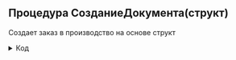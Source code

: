 ## Процедура СозданиеДокумента(структ)

Создает заказ в производство на основе структ

<details>
  <summary>
  Код
  </summary>
  
  
	Перем видИсполнения; 
 
	//создали документ
 
	НовыйДокумент = Документы.ЗаказыВПроизводство.СоздатьДокумент(); 
 
	//IDZak
	НовыйДокумент.IDZak = ФормированиеIDZak("");  
	Структ.вставить("idzak",НовыйДокумент.IDZak);
	Если Структ.Свойство("Заказ") тогда
		НовыйДокумент.НоменклатураERP = Структ.Заказ;
	КонецЕсли;  
	НовыйДокумент.Толеранс=Структ.Толеранс; 
	IDZak = НовыйДокумент.IDZak;   
	//
	НовыйДокумент.КоэффициентСпецификации = 1; //30.11.2023 //
	//данные номенклатуры ерп
	НовыйДокумент.Артикул = "000100131"; //? 
	НовыйДокумент.н_ИспользоватьНовуюКодировкуМатериала=Истина;  //используем новую кодировку
	НовыйДокумент.ДобавленИзЕРП = 						Структ.ДобавленИзЕРП;
	НовыйДокумент.КомментарийИзERP = 					Структ.Комментарий;
	НовыйДокумент.Дата = ТекущаяДата();     
	ДатаВыходаПоЗаказу = ?(Структ.ДатаВыходаПоЗаказу = Null,ТекущаяДата(),Структ.ДатаВыходаПоЗаказу);                          
	НовыйДокумент.ДатаВыпускаПоЗаказу = 				ДатаВыходаПоЗаказу;
	НовыйДокумент.ДатаПриоритета = 						ДатаВыходаПоЗаказу;
	НовыйДокумент.КоличествоКилометровПоЗаказу = 		Структ.КоличествоКилометровПоЗаказу;	
	НовыйДокумент.КоличествоКилометровВПроизводство = 	Структ.КоличествоКилометровПоЗаказу;
	НовыйДокумент.НомерСчета = ?(Структ.НомерСчёта = "","Тест",Структ.НомерСчёта);                          
	НовыйДокумент.КоэффициентКонвертации=				Структ.КоэффициентКонвертации; 	
	НовыйДокумент.Тип = 								Структ.Тип; //провод, силовой, кабель и тому подобные    
	НовыйДокумент.МаркаЗаказа = 						Структ.Марка; 
	НовыйДокумент.Расширение = 							Структ.РасширениеМарки;  
	НовыйДокумент.ПлюсовойКабель = 						Структ.ПлюсовойКабель;
	НовыйДокумент.ВариантИсполнения= 					Структ.ВариантИсполнения; 
	НовыйДокумент.ПроцентСкидки = 						структ.ПроцентСкидки;
	НовыйДокумент.СтатусЗаказа =                        Перечисления.СтатусыПроизводства.Вграфике;
	НовыйДокумент.КомментНеСтандарт =                   Структ.КомментНеСтандарт;   
	НовыйДокумент.НеСтандарт =                          Структ.БулевоНеСтандарт;
	Если СтрНайти(нрег(НовыйДокумент.НомерСчета),"бз") тогда
		НовыйДокумент.СтатусЗаказа =                    Перечисления.СтатусыПроизводства.НаИспытании;
	КонецЕсли;
	Если ПроверкаНаМонашоваНеСтандарт(НовыйДокумент.НоменклатураERP) Тогда  
		НовыйДокумент.ВариантИсполнения = Справочники.ВидИсполнения.НайтиПоНаименованию("Монашов");
  		НовыйДокумент.НеСтандарт = Ложь;
	КонецЕсли;            
	
	НамоткаПримечание =?(структ.Примечание="",Структ.Намотка,Структ.Примечание+";"+Структ.Намотка);
	
	Если Структ.ЕдиницаИзмеренияЗаказа=Перечисления.ЕдиницаИзмеренияЗаказа.ПустаяСсылка() тогда
		Структ.ЕдиницаИзмеренияЗаказа=Перечисления.ЕдиницаИзмеренияЗаказа.Км;			
	КонецЕсли;	 
	Ltx = ЕстьLTX(НовыйДокумент.МаркаЗаказа + НовыйДокумент.Расширение);   //плюсовой 
	Структ.Вставить("Ltx",Ltx);          
	
	Если Структ.Свойство("СечениеЭкрана") тогда			
		СечениеЭкранаИЛенты = Справочники.СправочникСечений.НайтиПоНаименованию(Структ.СечениеЭкрана); //было СечениеЭкранаИЛенты=СечениеЭкранаИЛенты; Структ передает значение СечениеЭкранаИЛенты, а значение передаваемое в функцию всегда равно пустой строке
		Если СечениеЭкранаИЛенты = Справочники.СправочникСечений.ПустаяСсылка() или СечениеЭкранаИЛенты = Справочники.СправочникСечений.Найтипокоду("000000028") тогда
			СечениеЭкранаИЛенты = Справочники.СправочникСечений.НайтиПоКоду("000000025");
		КонецЕсли;	
	Иначе  
		СечениеЭкранаИЛенты = Справочники.СправочникСечений.НайтиПоКоду("000000025");
	КонецЕсли;	 
	Если Лев(НовыйДокумент.МаркаЗаказа,1) = "А"  или СтрНайти(НовыйДокумент.МаркаЗаказа,"СИП")>0 Тогда //Нужен для определения конструкции!
		ИспользуемыйМеталл = Справочники.НоменклатураМатериалов.НайтиПоКоду("000000007");//алюм	
	Иначе
		ИспользуемыйМеталл = Справочники.НоменклатураМатериалов.НайтиПоКоду("000000024");	//медь	
	КонецЕсли; 	
	Структ.Вставить("ИспользуемыйМеталл",ИспользуемыйМеталл);
	НовыйДокумент.ПримечаниеИНамоткаИзERP=				НамоткаПримечание;
	НовыйДокумент.ЕдиницаИзмеренияЗаказа=				структ.ЕдиницаИзмеренияЗаказа;	
	НовыйДокумент.СечениеЭкранаИЛенты = 				СечениеЭкранаИЛенты;	
	
	ПроверкаСправочников(структ); //++
	Если структ.плюсовойКабель тогда
		НовыйДокумент.КоличествоЖилПлюсовой = 	Справочники.СправочникКоличествоЖил.НайтиПоНаименованию(Структ.КоличествоЖилПлюсовой);
		НовыйДокумент.СечениеПлюсовой 		=	Справочники.СправочникСечений.НайтиПоНаименованию(Структ.СечениеПлюсовой);
		Если НовыйДокумент.СечениеПлюсовой 	= 	Справочники.СправочникСечений.ПустаяСсылка() тогда
			НовыйДокумент.СечениеПлюсовой 	=	Справочники.СправочникСечений.НайтиПоНаименованию(СтрЗаменить(Структ.СечениеПлюсовой,",0",""));
		КонецЕсли;
		НовыйДокумент.ИсполнениеЖилыПлюсовой = 	Справочники.ИсполнениеЖилы.НайтиПоНаименованию(Структ.ИсполнениеЖилыПлюсовой);
	КонецЕсли;
	НовыйДокумент.Напряжение = 		Справочники.СправочникНапряжений.НайтиПоНаименованию(Структ.Напряжение);	
	НовыйДокумент.ИсполнениеЖилы = 	Справочники.ИсполнениеЖилы.НайтиПоНаименованию(Структ.ИсполнениеЖилы);
	НовыйДокумент.NPE = 			Справочники.СправочникNPE.НайтиПоНаименованию(Структ.NPE);
	НовыйДокумент.КоличествоЖил = 	Справочники.СправочникКоличествоЖил.НайтиПоНаименованию(Структ.КоличествоЖил);
	НовыйДокумент.Сечение = 		Справочники.СправочникСечений.НайтиПоНаименованию(Строка(число(Структ.Сечение)));//для исключения ошибок типа сечение = "4,0" 
	
	//Данилова 01.08.2023 Для загрузки сечения=1000     //РЕФАКТОРИНГ!!!!!!!!!!!!!!!!!!!!ЭТО КОСТЫЛЬ!!!!!!!!!
	Если Структ.Сечение="1000" тогда
		  НовыйДокумент.Сечение =   Справочники.СправочникСечений.НайтиПоНаименованию("1000");
	КонецЕсли;
	//-Данилова	
	
	Если НовыйДокумент.Тип = Перечисления.ТипПродукции.Отходы тогда //отходы
		НовыйДокумент.МаркаЗаказаИзЕРП = "Отходы";
		НовыйДокумент.МаркаЗаказа	   = НовыйДокумент.НоменклатураERP;   
		НовыйДокумент.н_ПровереноПлановымОтделом = истина;
		НовыйДокумент.СтатусЗаказа 	   = Перечисления.СтатусыПроизводства.Изготовлен;
 	КонецЕсли;
	
	Если строка(новыйДокумент.Напряжение)="" 
		или строка(новыйДокумент.ИсполнениеЖилы)="" 
		или строка(новыйДокумент.NPE)="" 
		или строка(новыйДокумент.КоличествоЖил)="" или строка(новыйДокумент.КоличествоЖил)="0"  	
		или строка(новыйДокумент.Сечение)="" или строка(новыйДокумент.Сечение)="0"
		тогда  
		Структ.Вставить("НеХватаетОсновныхПараметров",Истина);
	Иначе 
		Если строка(новыйДокумент.ВариантИсполнения)="" тогда    
			НеХватаетВариантаИсполнения=Истина;                 
		Иначе                                                  
			НеХватаетВариантаИсполнения=Ложь;                   
		КонецЕсли;                                              
		Структ.Вставить("НеХватаетОсновныхПараметров",Ложь);
	КонецЕсли;
	Если Структ.ПлюсовойКабель тогда		
		Если строка(новыйДокумент.КоличествоЖилПлюсовой)="" или строка(новыйДокумент.КоличествоЖилПлюсовой)="0"  	
			или строка(новыйДокумент.СечениеПлюсовой)="" или строка(новыйДокумент.СечениеПлюсовой)="0"  
			или строка(новыйДокумент.ИсполнениеЖилыПлюсовой)="" 
			тогда
			Структ.Вставить("НеХватаетОсновныхПараметров",Истина);   
		КонецЕсли;   
	КонецЕсли;
	//марка                          
	НовыйДокумент.МаркаЗаказа=?(Структ.LTX=истина,ЕслиLTXистина(структ),НовыйДокумент.МаркаЗаказа);
	Структ.Марка=НовыйДокумент.МаркаЗаказа;
	//
	
	Структ.Вставить("Гибкий",ЭтоГибкий(НовыйДокумент.НоменклатураERP));  
	НовыйДокумент.Гибкий = Структ.Гибкий; 
	Структ.Вставить("FR",ЕстьFR(Структ.Марка));
	
	Если не Структ.НеХватаетОсновныхПараметров тогда  
		//Параметры Кабеля
		ПараметрыКабеля=ПолучитьПараметрыКабеля(Структ);
		
		Если НовыйДокумент.ВариантИсполнения.Наименование = "Монашов" Тогда
			ПараметрыКабеля.Вставить("ВариантИсполнения",Справочники.ВидИсполнения.НайтиПоНаименованию("Монашов"));
		Иначе
			ПараметрыКабеля.Вставить("ВариантИсполнения",Справочники.ВидИсполнения.НайтиПоНаименованию("Эталон"));
		КонецЕсли; 
		
		ПараметрыКабеля.Вставить("НоменклатураERP",НовыйДокумент.НоменклатураERP); 
		
		НовыйДокумент.РазновидностьКабеля = ПоискРазновидностиКабеля(ПараметрыКабеля,ложь);     
		Если Структ.ПлюсовойКабель тогда 
			НовыйДокумент.РазновидностьКабеляПлюсовой = ПоискРазновидностиКабеля(ПараметрыКабеля,истина);
		КонецЕсли;
		
		ПроцентСкидки = ?(Структ.ПроцентСкидки = "",0,Структ.ПроцентСкидки);
		Если НовыйДокумент.РазновидностьКабеля = 2 или число(ПроцентСкидки)<0 Тогда         
			ПараметрыКабеля.ПроцентСкидкиОт = 0;
			ПараметрыКабеля.ПроцентСкидкиДо = 0;
			ПараметрыКабеля.ПроцентСкидки = 0;    
		Иначе
			ПараметрыКабеля.ПроцентСкидки = Число(Окр(ПроцентСкидки)); 
			ПараметрыКабеля.ПроцентСкидкиОт = Число(Окр(ПроцентСкидки));
			ПараметрыКабеля.ПроцентСкидкиДо = Число(Окр(ПроцентСкидки));
		КонецЕсли;
		//
		#Область Конструкция 
		//Обнуляем т.к. до этого он уже предзаполнен!   (из-за поиска разновидности кабеля)	
		ПараметрыКабеля=ОчиститьКонструкциюПараметровКабеля(ПараметрыКабеля,Ложь);	
		//Эталон    					                                                   
		
		Если НовыйДокумент.ВариантИсполнения.Наименование = "Монашов" Тогда
			ПараметрыКабеля.Вставить("ВариантИсполнения",Справочники.ВидИсполнения.НайтиПоНаименованию("Монашов"));
		Иначе
			ПараметрыКабеля.Вставить("ВариантИсполнения",Справочники.ВидИсполнения.НайтиПоНаименованию("Эталон"));
		КонецЕсли;
		
		ПараметрыКабеля = ПоискКонструкцииИДиаметраКабеля(ПараметрыКабеля,Ложь);	
		НовыйДокумент.н_ДиаметрПроволокиЭталон = 						СтрЗаменить(ПараметрыКабеля.ДиаметрПроволоки,".",","); 							
		НовыйДокумент.н_ДиаметрПроволокиДляПотребностиВМеталлеЭталон = 	СтрЗаменить(ПараметрыКабеля.ДиаметрПроволкиДляРасчётаПотребностиМеталла,".",","); 
		НовыйДокумент.н_КоличествоЗарядныхКатушекНаСтренгеЭталон = 		ПараметрыКабеля.КоличествоЗарядныхКатушекНаСтренге;
		НовыйДокумент.н_КоличествоПроволокНаОднойКатушкеЭталон = 		ПараметрыКабеля.КоличествоПроволокНаОднойКатушке;
		НовыйДокумент.н_КоличествоПроволокВЖилеЭталон =  				ПараметрыКабеля.КоличествоПроволокВЖиле;          
		//+Данилова 01.08.2023
		НовыйДокумент.н_КоличествоЗарядныхКатушекНаСтренгеЭталонДоп = 		ПараметрыКабеля.КоличествоЗарядныхКатушекНаСтренгеДоп;
		НовыйДокумент.н_КоличествоПроволокНаОднойКатушкеЭталонДоп = 		ПараметрыКабеля.КоличествоПроволокНаОднойКатушкеДоп;
		//-Данилова
		НовыйДокумент.ДиаметрТПЖЭталон = 								ПараметрыКабеля.ДиаметрТПЖ;   
		НовыйДокумент.ФактическоеСечениеЭталон = 						ПараметрыКабеля.ФактическоеСечение;
		НовыйДокумент.ЭквивалентныйДиаметрЭталон =						ПараметрыКабеля.ЭквивалентныйДиаметр;		
		НовыйДокумент.ДиаметрЦентральногоЖгутаЭталон =                  ПараметрыКабеля.ДиаметрЦентральногоЖгута;   
		НовыйДокумент.ВысотаСегментаЭталон =                            ПараметрыКабеля.ВысотаСегмента;		        
		
		ПараметрыКабеля=ОчиститьКонструкциюПараметровКабеля(ПараметрыКабеля,Ложь);	
		
		Если Структ.ПлюсовойКабель тогда
			//ПлюсовойЭталон
			ПараметрыКабеля = ПоискКонструкцииИДиаметраКабеля(ПараметрыКабеля,Истина);
			НовыйДокумент.н_ДиаметрПроволокиПлюсовойЭталон = 						СтрЗаменить(ПараметрыКабеля.ДиаметрПроволокиПлюсовой,".",","); 										
			НовыйДокумент.н_ДиаметрПроволокиДляПотребностиВМеталлеПлюсовойЭталон = 	СтрЗаменить(ПараметрыКабеля.ДиаметрПроволкиДляРасчётаПотребностиМеталлаПлюсовой,".",",");
			НовыйДокумент.н_КоличествоЗарядныхКатушекНаСтренгеПлюсовойЭталон =  	ПараметрыКабеля.КоличествоЗарядныхКатушекНаСтренгеПлюсовой;  
			НовыйДокумент.н_КоличествоПроволокНаОднойКатушкеПлюсовойЭталон =		ПараметрыКабеля.КоличествоПроволокНаОднойКатушкеПлюсовой;   
			//+Данилова 01.08.2023
			НовыйДокумент.н_КоличествоЗарядныхКатушекНаСтренгеПлюсовойЭталонДоп =  	ПараметрыКабеля.КоличествоЗарядныхКатушекНаСтренгеПлюсовойДоп;  
			НовыйДокумент.н_КоличествоПроволокНаОднойКатушкеПлюсовойЭталонДоп =		ПараметрыКабеля.КоличествоПроволокНаОднойКатушкеПлюсовойДоп;   
			//-Данилова
			НовыйДокумент.н_КоличествоПроволокВЖилеПлюсовойЭталон =  				ПараметрыКабеля.КоличествоПроволокВЖилеПлюсовой;    
			НовыйДокумент.ДиаметрТПЖПлюсовойЭталон = 								ПараметрыКабеля.ДиаметрТПЖПлюсовой;                              	
			НовыйДокумент.ФактическоеСечениеПлюсовойЭталон = 						ПараметрыКабеля.ФактическоеСечениеПлюсовой;
			
			НовыйДокумент.ВысотаСегментаПлюсовойЭталон = 							0; 		//Ставцев 12.10.23
			НовыйДокумент.ЭквивалентныйДиаметрПлюсовойЭталон = 						ПараметрыКабеля.ЭквивалентныйДиаметр;	//Ставцев 12.10.23
			ПараметрыКабеля=ОчиститьКонструкциюПараметровКабеля(ПараметрыКабеля,Истина)	
			
		КонецЕсли;  	       
		Если НеХватаетВариантаИсполнения=ложь тогда // если нет варианта исполнения не означает что конструкция не должна найтись по эталону!
			//факт						
			ПараметрыКабеля.Вставить("ВариантИсполнения",Структ.ВариантИсполнения);  
			ПараметрыКабеля = ПоискКонструкцииИДиаметраКабеля(ПараметрыКабеля,Ложь);
			НовыйДокумент.ДиаметрПроволоки = 						СтрЗаменить(ПараметрыКабеля.ДиаметрПроволоки,".",",");	          
			НовыйДокумент.ДиаметрПроволокиДляПотребностиВМеталле = 	СтрЗаменить(ПараметрыКабеля.ДиаметрПроволкиДляРасчётаПотребностиМеталла,".",",");		
			НовыйДокумент.КоличествоЗарядныхКатушекНаСтренге =  	ПараметрыКабеля.КоличествоЗарядныхКатушекНаСтренге;
			НовыйДокумент.КоличествоПроволокНаОднойКатушке = 		ПараметрыКабеля.КоличествоПроволокНаОднойКатушке;
			//+Данилова 01.08.2023
            НовыйДокумент.КоличествоЗарядныхКатушекНаСтренгеДоп =  	ПараметрыКабеля.КоличествоЗарядныхКатушекНаСтренгеДоп;
			НовыйДокумент.КоличествоПроволокНаОднойКатушкеДоп = 		ПараметрыКабеля.КоличествоПроволокНаОднойКатушкеДоп; 
			//-Данилова
			НовыйДокумент.КоличествоПроволокВЖиле =  				ПараметрыКабеля.КоличествоПроволокВЖиле;
			НовыйДокумент.ДиаметрТПЖ = 								ПараметрыКабеля.ДиаметрТПЖ;
			НовыйДокумент.ФактическоеСечение = 						ПараметрыКабеля.ФактическоеСечение;
			НовыйДокумент.ЭквивалентныйДиаметр =						ПараметрыКабеля.ЭквивалентныйДиаметр;		
			НовыйДокумент.ДиаметрЦентральногоЖгута =                  ПараметрыКабеля.ДиаметрЦентральногоЖгута;   
			НовыйДокумент.ВысотаСегмента =                            ПараметрыКабеля.ВысотаСегмента;		        
			Если Структ.ПлюсовойКабель тогда		
				//Плюсовой факт
				ПараметрыКабеля = ПоискКонструкцииИДиаметраКабеля(ПараметрыКабеля,Истина);			
				НовыйДокумент.ДиаметрПроволокиПлюсовой= 						СтрЗаменить(ПараметрыКабеля.ДиаметрПроволокиПлюсовой,".",",");  	
				НовыйДокумент.ДиаметрПроволокиДляПотребностиВМеталлеПлюсовой = 	СтрЗаменить(ПараметрыКабеля.ДиаметрПроволкиДляРасчётаПотребностиМеталлаПлюсовой,".",",");
				НовыйДокумент.КоличествоЗарядныхКатушекНаСтренгеПлюсовой =  	ПараметрыКабеля.КоличествоЗарядныхКатушекНаСтренгеПлюсовой;
				НовыйДокумент.КоличествоПроволокНаОднойКатушкеПлюсовой = 		ПараметрыКабеля.КоличествоПроволокНаОднойКатушкеПлюсовой;
				//+Данилова 01.08.2023 
				НовыйДокумент.КоличествоЗарядныхКатушекНаСтренгеПлюсовойДоп =  	ПараметрыКабеля.КоличествоЗарядныхКатушекНаСтренгеПлюсовойДоп;
				НовыйДокумент.КоличествоПроволокНаОднойКатушкеПлюсовойДоп = 	ПараметрыКабеля.КоличествоПроволокНаОднойКатушкеПлюсовойДоп;
				//-Данилова
				НовыйДокумент.КоличествоПроволокВЖилеПлюсовой =  				ПараметрыКабеля.КоличествоПроволокВЖилеПлюсовой;
				НовыйДокумент.ДиаметрТПЖПлюсовой = 								ПараметрыКабеля.ДиаметрТПЖПлюсовой;
				НовыйДокумент.ФактическоеСечениеПлюсовой = 						ПараметрыКабеля.ФактическоеСечениеПлюсовой;
				
				НовыйДокумент.ВысотаСегментаПлюсовой = 							0;          //Ставцев 12.10.23
				НовыйДокумент.ЭквивалентныйДиаметрПлюсовой = 					0;    //Ставцев 12.10.23

			КонецЕсли;  	  
			//3-4 поток ставим ноль в волоку! 16,03,23
			Если НовыйДокумент.РазновидностьКабеля = 3 или НовыйДокумент.РазновидностьКабеля = 4 тогда
				НовыйДокумент.ДиаметрПроволокиДляПотребностиВМеталлеПлюсовой = 	0;
				НовыйДокумент.ДиаметрПроволокиДляПотребностиВМеталле = 	0;
				НовыйДокумент.н_ДиаметрПроволокиДляПотребностиВМеталлеПлюсовойЭталон = 0;
				НовыйДокумент.н_ДиаметрПроволокиДляПотребностиВМеталлеЭталон = 	0;
			КонецЕсли;  
			
			#КонецОбласти                                           
			
			//Марка    
			Если СтрНайти(Строка(Структ.Марка),"Стренга медная ТПЖ") Тогда
				НоваяМаркаЗаказаИзЕРП = Структ.Марка;
				НоваяМаркаЗаказа = "Стренга медная ТПЖ";
			ИначеЕсли Структ.Марка= "Проволока медная" Тогда  
				НоваяМаркаЗаказаИзЕРП = Структ.Марка; 
				НоваяМаркаЗаказа = "Проволока медная"; 
			Иначе
				Если НовыйДокумент.ДобавленИзЕРП тогда
					Если НовыйДокумент.ПлюсовойКабель Тогда
						НоваяМаркаЗаказаИзЕРП = Структ.Марка+" "+ Структ.КоличествоЖил + "х" + Структ.Сечение+"+"+Структ.КоличествоЖилПлюсовой+"х"+Структ.СечениеПлюсовой;
					Иначе
						НоваяМаркаЗаказаИзЕРП= Структ.Марка + " " + Структ.КоличествоЖил + "х" + Структ.Сечение;
					КонецЕсли;	
				Иначе
					Если НовыйДокумент.ПлюсовойКабель Тогда
						НоваяМаркаЗаказаИзЕРП = Структ.Марка;
					Иначе
						НоваяМаркаЗаказаИзЕРП= Структ.Марка + " " + Структ.КоличествоЖил + "х" + Структ.Сечение;
					КонецЕсли;	
				КонецЕсли;
			КонецЕсли;     
			//марка
			НовыйДокумент.МаркаЗаказаИзЕРП=НоваяМаркаЗаказаИзЕРП;
			НовыйДокумент.МаркаЗаказа = ?(НоваяМаркаЗаказа = Null,НоваяМаркаЗаказа,НовыйДокумент.МаркаЗаказа);                          
			структ.Марка = НовыйДокумент.МаркаЗаказа;   
			//		
			//Цвета
			НовыйДокумент.ЦветаЗаказа.Загрузить(ПолучитьЦветаИзСправочника(Структ));   	 	 
			//Надо внести информацию в справочник при его открытии пользователем (Модуль формы объекта При Открытии)
			
			//тех цепочки
			ЕстьЗапись = Ложь;
			ТчОборудование = НовыйДокумент.ЭтапыИОборудование;
			ТчОборудованиеЭталон = НовыйДокумент.ЭтапыИОборудованиеЭталон;
			
			Если НовыйДокумент.ВариантИсполнения.Наименование = "Монашов" Тогда                            
				НайтиТехЦепочку_НОВАЯ(структ.Марка,ПараметрыКабеля, ТчОборудованиеЭталон,"Производственная");
			Иначе
				НайтиТехЦепочку_НОВАЯ(структ.Марка,ПараметрыКабеля, ТчОборудованиеЭталон,"Эталон");
			КонецЕсли;
			
			ЕстьЗапись=НайтиТехЦепочку_НОВАЯ(структ.Марка,ПараметрыКабеля,ТчОборудование,"Производственная");
			Если Структ.ПлюсовойКабель тогда
				ТчОборудование.Сортировать("ПлюсовойКабель Возр");
				ТчОборудованиеЭталон.Сортировать("ПлюсовойКабель Возр");
			КонецЕсли;  
			НовыйДокумент.ЭтапыИОборудование.Загрузить(ТчОборудование.Выгрузить());          		
			НовыйДокумент.ЭтапыИОборудованиеЭталон.Загрузить(ТчОборудованиеЭталон.Выгрузить());  
			
		КонецЕсли;
	КонецЕсли;
	НовыйДокумент.Записать();               
	НашДокумент = Документы.ЗаказыВПроизводство.НайтиПоНомеру(НовыйДокумент.Номер).ПолучитьОбъект();	
	НашДокумент.Записать();
	Если НашДокумент.Тип = Перечисления.ТипПродукции.Отходы или  НашДокумент.Тип = Перечисления.ТипПродукции.Полуфабрикат тогда //отходы
		ДобавлениеПроверкаИОтправкаОтходов(НашДокумент.Ссылка);
	КонецЕсли;	
</details>
